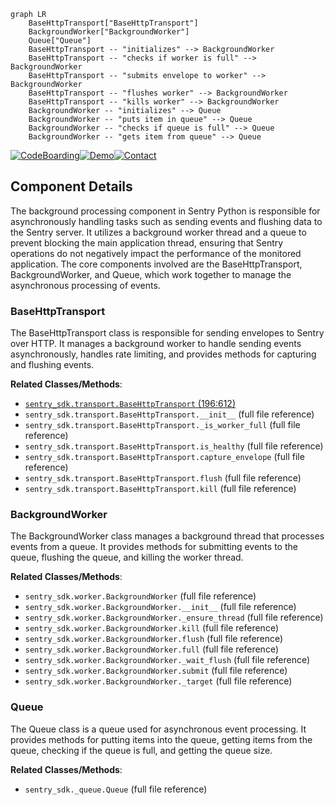 ```mermaid
graph LR
    BaseHttpTransport["BaseHttpTransport"]
    BackgroundWorker["BackgroundWorker"]
    Queue["Queue"]
    BaseHttpTransport -- "initializes" --> BackgroundWorker
    BaseHttpTransport -- "checks if worker is full" --> BackgroundWorker
    BaseHttpTransport -- "submits envelope to worker" --> BackgroundWorker
    BaseHttpTransport -- "flushes worker" --> BackgroundWorker
    BaseHttpTransport -- "kills worker" --> BackgroundWorker
    BackgroundWorker -- "initializes" --> Queue
    BackgroundWorker -- "puts item in queue" --> Queue
    BackgroundWorker -- "checks if queue is full" --> Queue
    BackgroundWorker -- "gets item from queue" --> Queue
```
[![CodeBoarding](https://img.shields.io/badge/Generated%20by-CodeBoarding-9cf?style=flat-square)](https://github.com/CodeBoarding/GeneratedOnBoardings)[![Demo](https://img.shields.io/badge/Try%20our-Demo-blue?style=flat-square)](https://www.codeboarding.org/demo)[![Contact](https://img.shields.io/badge/Contact%20us%20-%20codeboarding@gmail.com-lightgrey?style=flat-square)](mailto:codeboarding@gmail.com)

## Component Details

The background processing component in Sentry Python is responsible for asynchronously handling tasks such as sending events and flushing data to the Sentry server. It utilizes a background worker thread and a queue to prevent blocking the main application thread, ensuring that Sentry operations do not negatively impact the performance of the monitored application. The core components involved are the BaseHttpTransport, BackgroundWorker, and Queue, which work together to manage the asynchronous processing of events.

### BaseHttpTransport
The BaseHttpTransport class is responsible for sending envelopes to Sentry over HTTP. It manages a background worker to handle sending events asynchronously, handles rate limiting, and provides methods for capturing and flushing events.


**Related Classes/Methods**:

- <a href="https://github.com/getsentry/sentry-python/blob/master/sentry_sdk/transport.py#L196-L612" target="_blank" rel="noopener noreferrer">`sentry_sdk.transport.BaseHttpTransport` (196:612)</a>
- `sentry_sdk.transport.BaseHttpTransport.__init__` (full file reference)
- `sentry_sdk.transport.BaseHttpTransport._is_worker_full` (full file reference)
- `sentry_sdk.transport.BaseHttpTransport.is_healthy` (full file reference)
- `sentry_sdk.transport.BaseHttpTransport.capture_envelope` (full file reference)
- `sentry_sdk.transport.BaseHttpTransport.flush` (full file reference)
- `sentry_sdk.transport.BaseHttpTransport.kill` (full file reference)


### BackgroundWorker
The BackgroundWorker class manages a background thread that processes events from a queue. It provides methods for submitting events to the queue, flushing the queue, and killing the worker thread.


**Related Classes/Methods**:

- `sentry_sdk.worker.BackgroundWorker` (full file reference)
- `sentry_sdk.worker.BackgroundWorker.__init__` (full file reference)
- `sentry_sdk.worker.BackgroundWorker._ensure_thread` (full file reference)
- `sentry_sdk.worker.BackgroundWorker.kill` (full file reference)
- `sentry_sdk.worker.BackgroundWorker.flush` (full file reference)
- `sentry_sdk.worker.BackgroundWorker.full` (full file reference)
- `sentry_sdk.worker.BackgroundWorker._wait_flush` (full file reference)
- `sentry_sdk.worker.BackgroundWorker.submit` (full file reference)
- `sentry_sdk.worker.BackgroundWorker._target` (full file reference)


### Queue
The Queue class is a queue used for asynchronous event processing. It provides methods for putting items into the queue, getting items from the queue, checking if the queue is full, and getting the queue size.


**Related Classes/Methods**:

- `sentry_sdk._queue.Queue` (full file reference)